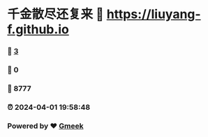 # 千金散尽还复来 :link: https://liuyang-f.github.io 
### :page_facing_up: [3](https://liuyang-f.github.io/tag.html) 
### :speech_balloon: 0 
### :hibiscus: 8777 
### :alarm_clock: 2024-04-01 19:58:48 
### Powered by :heart: [Gmeek](https://github.com/Meekdai/Gmeek)
